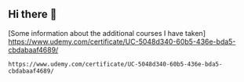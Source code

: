 ## Hi there 👋
[Some information about the additional courses I have taken] 
https://www.udemy.com/certificate/UC-5048d340-60b5-436e-bda5-cbdabaaf4689/
```
https://www.udemy.com/certificate/UC-5048d340-60b5-436e-bda5-cbdabaaf4689/
```
<!--
**Bercosha/Bercosha** is a ✨ _special_ ✨ repository because its `README.md` (this file) appears on your GitHub profile.

Here are some ideas to get you started:

- 🔭 I’m currently working on ...
- 🌱 I’m currently learning ...
- 👯 I’m looking to collaborate on ...
- 🤔 I’m looking for help with ...
- 💬 Ask me about ...
- 📫 How to reach me: ...
- 😄 Pronouns: ...
- ⚡ Fun fact: ...
-->
